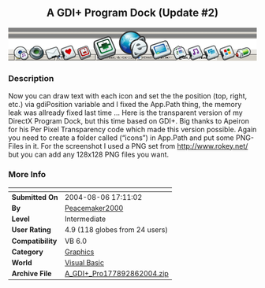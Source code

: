 ﻿<div align="center">

## A GDI\+ Program Dock \(Update \#2\)

<img src="PIC2004841725544103.jpg">
</div>

### Description

Now you can draw text with each icon and set the the position (top, right, etc.) via gdiPosition variable and I fixed the App.Path thing, the memory leak was allready fixed last time ... Here is the transparent version of my DirectX Program Dock, but this time based on GDI+. Big thanks to Apeiron for his Per Pixel Transparency code which made this version possible. Again you need to create a folder called (“icons”) in App.Path and put some PNG-Files in it. For the screenshot I used a PNG set from http://www.rokey.net/ but you can add any 128x128 PNG files you want.
 
### More Info
 


<span>             |<span>
---                |---
**Submitted On**   |2004-08-06 17:11:02
**By**             |[Peacemaker2000](https://github.com/Planet-Source-Code/PSCIndex/blob/master/ByAuthor/peacemaker2000.md)
**Level**          |Intermediate
**User Rating**    |4.9 (118 globes from 24 users)
**Compatibility**  |VB 6\.0
**Category**       |[Graphics](https://github.com/Planet-Source-Code/PSCIndex/blob/master/ByCategory/graphics__1-46.md)
**World**          |[Visual Basic](https://github.com/Planet-Source-Code/PSCIndex/blob/master/ByWorld/visual-basic.md)
**Archive File**   |[A\_GDI\+\_Pro177892862004\.zip](https://github.com/Planet-Source-Code/peacemaker2000-a-gdi-program-dock-update-2__1-55352/archive/master.zip)








